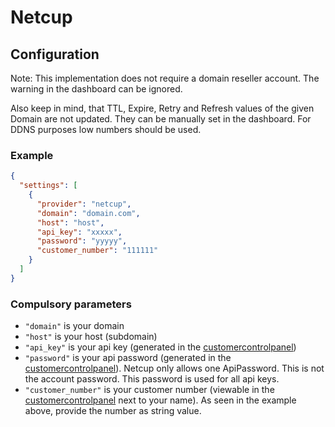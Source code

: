 # Netcup

## Configuration

Note: This implementation does not require a domain reseller account. The warning in the dashboard can be ignored.

Also keep in mind, that TTL, Expire, Retry and Refresh values of the given Domain are not updated. They can be manually set in the dashboard. For DDNS purposes low numbers should be used.

### Example

```json
{
  "settings": [
    {
      "provider": "netcup",
      "domain": "domain.com",
      "host": "host",
      "api_key": "xxxxx",
      "password": "yyyyy",
      "customer_number": "111111"
    }
  ]
}
```

### Compulsory parameters

- `"domain"` is your domain
- `"host"` is your host (subdomain)
- `"api_key"` is your api key (generated in the [customercontrolpanel](https://www.customercontrolpanel.de))
- `"password"` is your api password (generated in the [customercontrolpanel](https://www.customercontrolpanel.de)). Netcup only allows one ApiPassword. This is not the account password. This password is used for all api keys.
- `"customer_number"` is your customer number (viewable in the [customercontrolpanel](https://www.customercontrolpanel.de) next to your name). As seen in the example above, provide the number as string value.
